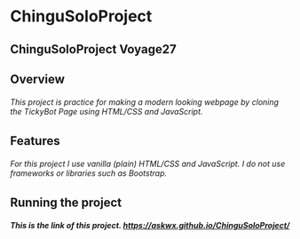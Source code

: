 # ChinguSoloProject

## ChinguSoloProject Voyage27
## Overview
###### This project is practice for making a modern looking webpage by cloning the TickyBot Page using HTML/CSS and JavaScript.
## Features
###### For this project I use vanilla (plain) HTML/CSS and JavaScript. I do not use frameworks or libraries such as Bootstrap.
## Running the project
##### This is the link of this project. https://askwx.github.io/ChinguSoloProject/
